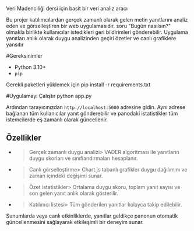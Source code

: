 Veri Madenciliği dersi için basit bir veri analiz aracı

Bu projer katılımcılardan gerçek zamanlı olarak gelen metin yanıtlarını  analiz eden ve görselleştiren bir web uygulamasıdır. soru "Bugün nasılsın?" olmakla birlikte kullanıcılar istedikleri geri bildirimleri gönderebilir. Uygulama yanıtları anlık olarak duygu analizinden geçiri özetler ve canlı grafiklere yansıtır


#Gereksinimler
- Python 3.10+
- `pip`


Gerekli paketleri yüklemek için
pip install -r requirements.txt



#Uygulamayı Çalıştır
python app.py


Ardından tarayıcınızdan `http://localhost:5000` adresine gidin. Aynı adrese bağlanan tüm kullanıcılar yanıt gönderebilir ve panodaki istatistikler tüm istemcilerde eş zamanlı olarak güncellenir.

## Özellikler

- >Gerçek zamanlı duygu analizi> VADER algoritması ile yanıtların duygu skorları ve sınıflandırmaları hesaplanır.
- >Canlı görselleştirme> Chart.js tabanlı grafikler duygu dağılımını ve zaman içindeki değişimi sunar.
- >Özet istatistikler> Ortalama duygu skoru, toplam yanıt sayısı ve son gelen yanıt anlık olarak gösterilir.
- >Katılımcı listesi> Tüm gönderilen yanıtlar kolayca takip edilebilir.

Sunumlarda veya canlı etkinliklerde, yanıtlar geldikçe panonun otomatik güncellenmesini sağlayarak etkileşimli bir deneyim sunar.
